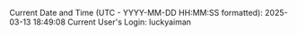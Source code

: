 Current Date and Time (UTC - YYYY-MM-DD HH:MM:SS formatted): 2025-03-13 18:49:08
Current User's Login: luckyaiman
